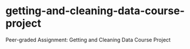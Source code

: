 # getting-and-cleaning-data-course-project
Peer-graded Assignment: Getting and Cleaning Data Course Project
